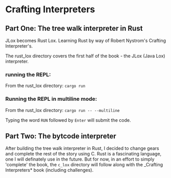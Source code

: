 # Crafting Interpreters

## Part One: The tree walk interpreter in Rust

JLox becomes Rust Lox. Learning Rust by way of Robert Nystrom's Crafting Interpreter's.

The rust_lox directory covers the first half of the book - the JLox (Java Lox) interpreter.

### running the REPL:

From the rust_lox directory: `cargo run`

### Running the REPL in multiline mode:

From the rust_lox directory: `cargo run -- --multiline`

Typing the word `RUN` followed by `Enter` will submit the code.

## Part Two: The bytcode interpreter

After building the tree walk interpreter in Rust, I decided to change gears and complete the rest of the story using C. Rust is a fascinating language, one I will definately use in the future. But for now, in an effort to simply 'complete' the book, the `c_lox` directory will follow along with the \_Crafting Interpreters\* book (including challenges).
